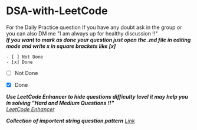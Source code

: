 # DSA-with-LeetCode
For the Daily Practice question 
If you have any doubt ask in the group or you can also DM me "I am always up for healthy discussion !!"                                                                                                                                                                                                                                                                  
***If you want to mark as done your question just open the .md file in editing mode and write x in square brackets like [x]***

```
- [ ] Not Done
- [x] Done
```

- [ ] Not Done 
- [x] Done


***Use LeetCode Enhancer to hide questions difficulty level it may help you in solving "Hard and Medium Questions !!"<br/>***
*[LeetCode Enhancer](https://chrome.google.com/webstore/detail/leetcode-enhancer/gcmncppaaebldbkgkcbojghpmpjkdlmp?hl=en)*



***Collection of importent string question pattern*** 
*[Link](https://leetcode.com/discuss/study-guide/2001789/Collections-of-Important-String-questions-Pattern)*
